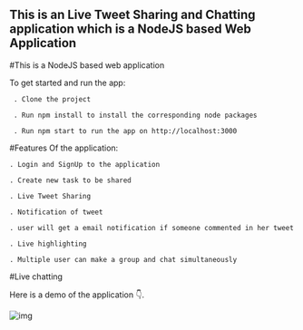 ## This is an Live Tweet Sharing and Chatting application which is a NodeJS based Web Application

#This is a NodeJS based web application

   To get started and run the app:

     . Clone the project

     . Run npm install to install the corresponding node packages

     . Run npm start to run the app on http://localhost:3000

#Features Of the application:

    . Login and SignUp to the application

    . Create new task to be shared

    . Live Tweet Sharing

    . Notification of tweet

    . user will get a email notification if someone commented in her tweet

    . Live highlighting

    . Multiple user can make a group and chat simultaneously

#Live chatting

Here is a demo  of the application 👇.

![img](src/snaps/LOggedIn.png)
